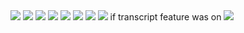 <img src="https://cdn.discordapp.com/attachments/1055832957916557332/1061653643092308018/image.png"/>
<img src="https://cdn.discordapp.com/attachments/1055832957916557332/1061654429541077092/image.png"/>
<img src="https://cdn.discordapp.com/attachments/1055832957916557332/1061654732537593956/image.png"/>
<img src="https://cdn.discordapp.com/attachments/1055832957916557332/1061655326480404490/image.png"/>
<img src="https://cdn.discordapp.com/attachments/1055832957916557332/1061655569078956032/image.png"/>
<img src="https://cdn.discordapp.com/attachments/1055832957916557332/1061660103536807976/image.png"/>
<img src="https://cdn.discordapp.com/attachments/1055832957916557332/1061660103893336084/image.png"/>
<img src="https://cdn.discordapp.com/attachments/1055832957916557332/1061663098366341131/image.png"/>
if transcript feature was on
<img src="https://cdn.discordapp.com/attachments/1055832957916557332/1061660104245661746/image.png"/>
